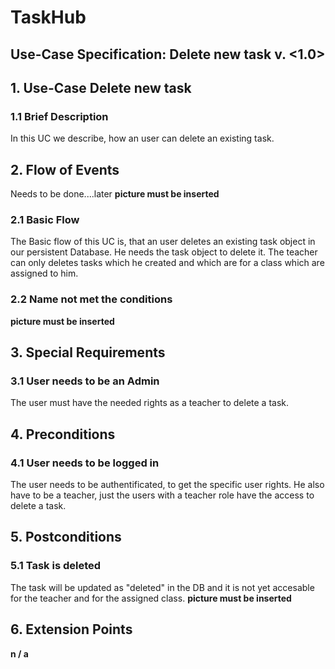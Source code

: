 # TaskHub
## Use-Case Specification: Delete new task  v. <1.0>

## 1. Use-Case Delete new task

### 1.1 Brief Description
In this UC we describe, how an user can delete an existing task.

## 2. Flow of Events
Needs to be done....later
__picture must be inserted__

### 2.1 Basic Flow
The Basic flow of this UC is, that an user deletes an existing task object in our persistent Database. He needs the task object to delete it. The teacher can only deletes tasks which he created and which are for a class which are assigned to him.

### 2.2 Name not met the conditions
 __picture must be inserted__

## 3. Special Requirements
### 3.1 User needs to be an Admin
The user must have the needed rights as a teacher to delete a task.

## 4. Preconditions
### 4.1 User needs to be logged in
The user needs to be authentificated, to get the specific user rights. He also have to be a teacher, just the users with a teacher role have the access to delete a task.

## 5. Postconditions
### 5.1 Task is deleted
The task will be updated as "deleted" in the DB and it is not yet accesable for the teacher and for the assigned class.
 __picture must be inserted__
  
## 6. Extension Points

**n / a**